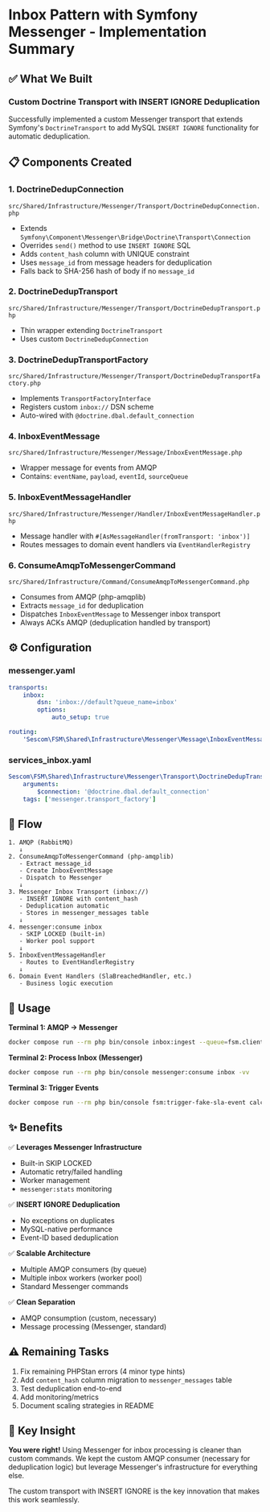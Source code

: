 # Inbox Pattern with Symfony Messenger - Implementation Summary

## ✅ What We Built

### **Custom Doctrine Transport with INSERT IGNORE Deduplication**

Successfully implemented a custom Messenger transport that extends Symfony's `DoctrineTransport` to add MySQL `INSERT IGNORE` functionality for automatic deduplication.

## 📋 Components Created

### 1. **DoctrineDedupConnection**
`src/Shared/Infrastructure/Messenger/Transport/DoctrineDedupConnection.php`

- Extends `Symfony\Component\Messenger\Bridge\Doctrine\Transport\Connection`
- Overrides `send()` method to use `INSERT IGNORE` SQL
- Adds `content_hash` column with UNIQUE constraint
- Uses `message_id` from message headers for deduplication
- Falls back to SHA-256 hash of body if no `message_id`

### 2. **DoctrineDedupTransport**
`src/Shared/Infrastructure/Messenger/Transport/DoctrineDedupTransport.php`

- Thin wrapper extending `DoctrineTransport`
- Uses custom `DoctrineDedupConnection`

### 3. **DoctrineDedupTransportFactory**
`src/Shared/Infrastructure/Messenger/Transport/DoctrineDedupTransportFactory.php`

- Implements `TransportFactoryInterface`
- Registers custom `inbox://` DSN scheme
- Auto-wired with `@doctrine.dbal.default_connection`

### 4. **InboxEventMessage**
`src/Shared/Infrastructure/Messenger/Message/InboxEventMessage.php`

- Wrapper message for events from AMQP
- Contains: `eventName`, `payload`, `eventId`, `sourceQueue`

### 5. **InboxEventMessageHandler**
`src/Shared/Infrastructure/Messenger/Handler/InboxEventMessageHandler.php`

- Message handler with `#[AsMessageHandler(fromTransport: 'inbox')]`
- Routes messages to domain event handlers via `EventHandlerRegistry`

### 6. **ConsumeAmqpToMessengerCommand**
`src/Shared/Infrastructure/Command/ConsumeAmqpToMessengerCommand.php`

- Consumes from AMQP (php-amqplib)
- Extracts `message_id` for deduplication
- Dispatches `InboxEventMessage` to Messenger inbox transport
- Always ACKs AMQP (deduplication handled by transport)

## ⚙️ Configuration

### **messenger.yaml**
```yaml
transports:
    inbox:
        dsn: 'inbox://default?queue_name=inbox'
        options:
            auto_setup: true

routing:
    'Sescom\FSM\Shared\Infrastructure\Messenger\Message\InboxEventMessage': inbox
```

### **services_inbox.yaml**
```yaml
Sescom\FSM\Shared\Infrastructure\Messenger\Transport\DoctrineDedupTransportFactory:
    arguments:
        $connection: '@doctrine.dbal.default_connection'
    tags: ['messenger.transport_factory']
```

## 🔄 Flow

```
1. AMQP (RabbitMQ)
   ↓
2. ConsumeAmqpToMessengerCommand (php-amqplib)
   - Extract message_id
   - Create InboxEventMessage
   - Dispatch to Messenger
   ↓
3. Messenger Inbox Transport (inbox://)
   - INSERT IGNORE with content_hash
   - Deduplication automatic
   - Stores in messenger_messages table
   ↓
4. messenger:consume inbox
   - SKIP LOCKED (built-in)
   - Worker pool support
   ↓
5. InboxEventMessageHandler
   - Routes to EventHandlerRegistry
   ↓
6. Domain Event Handlers (SlaBreachedHandler, etc.)
   - Business logic execution
```

## 🚀 Usage

**Terminal 1: AMQP → Messenger**
```bash
docker compose run --rm php bin/console inbox:ingest --queue=fsm.client_request_lifecycle
```

**Terminal 2: Process Inbox (Messenger)**
```bash
docker compose run --rm php bin/console messenger:consume inbox -vv
```

**Terminal 3: Trigger Events**
```bash
docker compose run --rm php bin/console fsm:trigger-fake-sla-event calculated
```

## ✨ Benefits

✅ **Leverages Messenger Infrastructure**
- Built-in SKIP LOCKED
- Automatic retry/failed handling
- Worker management
- `messenger:stats` monitoring

✅ **INSERT IGNORE Deduplication**
- No exceptions on duplicates
- MySQL-native performance
- Event-ID based deduplication

✅ **Scalable Architecture**
- Multiple AMQP consumers (by queue)
- Multiple inbox workers (worker pool)
- Standard Messenger commands

✅ **Clean Separation**
- AMQP consumption (custom, necessary)
- Message processing (Messenger, standard)

## ⚠️ Remaining Tasks

1. Fix remaining PHPStan errors (4 minor type hints)
2. Add `content_hash` column migration to `messenger_messages` table
3. Test deduplication end-to-end
4. Add monitoring/metrics
5. Document scaling strategies in README

## 🎯 Key Insight

**You were right!** Using Messenger for inbox processing is cleaner than custom commands. We kept the custom AMQP consumer (necessary for deduplication logic) but leverage Messenger's infrastructure for everything else.

The custom transport with INSERT IGNORE is the key innovation that makes this work seamlessly.
